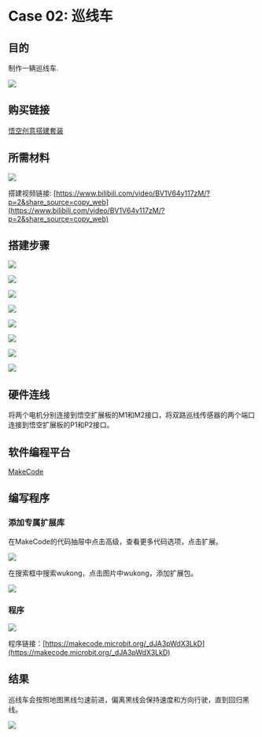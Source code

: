 ﻿# Case 02: 巡线车

## 目的

制作一辆巡线车.

![](https://wiki-media-ef.oss-cn-hongkong.aliyuncs.com/docs/microbit/building-blocks/wonder-building-kit/images/case-02-01.png)

## 购买链接

[悟空创意搭建套装](https://item.taobao.com/item.htm?id=649813731275&spm=2015.23436601.0.0)

## 所需材料

![](https://wiki-media-ef.oss-cn-hongkong.aliyuncs.com/docs/microbit/building-blocks/wonder-building-kit/images/case-02-02.png)

搭建视频链接:
[https://www.bilibili.com/video/BV1V64y117zM/?p=2&share_source=copy_web](https://www.bilibili.com/video/BV1V64y117zM/?p=2&share_source=copy_web)

## 搭建步骤

![](https://wiki-media-ef.oss-cn-hongkong.aliyuncs.com/docs/microbit/building-blocks/wonder-building-kit/images/step-case-02-01.png)

![](https://wiki-media-ef.oss-cn-hongkong.aliyuncs.com/docs/microbit/building-blocks/wonder-building-kit/images/step-case-02-02.png)

![](https://wiki-media-ef.oss-cn-hongkong.aliyuncs.com/docs/microbit/building-blocks/wonder-building-kit/images/step-case-02-03.png)

![](https://wiki-media-ef.oss-cn-hongkong.aliyuncs.com/docs/microbit/building-blocks/wonder-building-kit/images/step-case-02-04.png)

![](https://wiki-media-ef.oss-cn-hongkong.aliyuncs.com/docs/microbit/building-blocks/wonder-building-kit/images/step-case-02-05.png)

![](https://wiki-media-ef.oss-cn-hongkong.aliyuncs.com/docs/microbit/building-blocks/wonder-building-kit/images/step-case-02-06.png)

![](https://wiki-media-ef.oss-cn-hongkong.aliyuncs.com/docs/microbit/building-blocks/wonder-building-kit/images/step-case-02-07.png)

![](https://wiki-media-ef.oss-cn-hongkong.aliyuncs.com/docs/microbit/building-blocks/wonder-building-kit/images/step-case-02-08.png)

## 硬件连线

将两个电机分别连接到悟空扩展板的M1和M2接口，将双路巡线传感器的两个端口连接到悟空扩展板的P1和P2接口。
<!--
![](https://wiki-media-ef.oss-cn-hongkong.aliyuncs.com/docs/microbit/building-blocks/wonder-building-kit/images/case-02-06.png)
-->
## 软件编程平台

[MakeCode](https://makecode.microbit.org/)

## 编写程序
### 添加专属扩展库

在MakeCode的代码抽屉中点击高级，查看更多代码选项，点击扩展。

![](https://wiki-media-ef.oss-cn-hongkong.aliyuncs.com/docs/microbit/building-blocks/wonder-building-kit/images/case-01-03.png)

在搜索框中搜索wukong，点击图片中wukong，添加扩展包。

![](https://wiki-media-ef.oss-cn-hongkong.aliyuncs.com/docs/microbit/building-blocks/wonder-building-kit/images/case-01-04.png)


### 程序

![](https://wiki-media-ef.oss-cn-hongkong.aliyuncs.com/docs/microbit/building-blocks/wonder-building-kit/images/case-02-05.png)

程序链接：[https://makecode.microbit.org/_dJA3pWdX3LkD](https://makecode.microbit.org/_dJA3pWdX3LkD)

## 结果

巡线车会按照地图黑线匀速前进，偏离黑线会保持速度和方向行驶，直到回归黑线。

![](https://wiki-media-ef.oss-cn-hongkong.aliyuncs.com/docs/microbit/building-blocks/wonder-building-kit/images/wonder-building-kit-case-02.gif)
